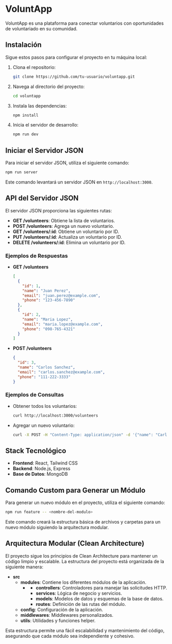 # VoluntApp

VoluntApp es una plataforma para conectar voluntarios con oportunidades de voluntariado en su comunidad.

## Instalación

Sigue estos pasos para configurar el proyecto en tu máquina local:

1. Clona el repositorio:
    ```bash
    git clone https://github.com/tu-usuario/voluntapp.git
    ```
2. Navega al directorio del proyecto:
    ```bash
    cd voluntapp
    ```
3. Instala las dependencias:
    ```bash
    npm install
    ```
4. Inicia el servidor de desarrollo:
    ```bash
    npm run dev

    ```

## Iniciar el Servidor JSON

Para iniciar el servidor JSON, utiliza el siguiente comando:

```bash
npm run server
```

Este comando levantará un servidor JSON en `http://localhost:3000`.

## API del Servidor JSON

El servidor JSON proporciona las siguientes rutas:

- **GET /volunteers**: Obtiene la lista de voluntarios.
- **POST /volunteers**: Agrega un nuevo voluntario.
- **GET /volunteers/:id**: Obtiene un voluntario por ID.
- **PUT /volunteers/:id**: Actualiza un voluntario por ID.
- **DELETE /volunteers/:id**: Elimina un voluntario por ID.

### Ejemplos de Respuestas

- **GET /volunteers**
    ```json
    [
      {
        "id": 1,
        "name": "Juan Perez",
        "email": "juan.perez@example.com",
        "phone": "123-456-7890"
      },
      {
        "id": 2,
        "name": "Maria Lopez",
        "email": "maria.lopez@example.com",
        "phone": "098-765-4321"
      }
    ]
    ```

- **POST /volunteers**
    ```json
    {
      "id": 3,
      "name": "Carlos Sanchez",
      "email": "carlos.sanchez@example.com",
      "phone": "111-222-3333"
    }
    ```

### Ejemplos de Consultas

- Obtener todos los voluntarios:
    ```bash
    curl http://localhost:3000/volunteers
    ```

- Agregar un nuevo voluntario:
    ```bash
    curl -X POST -H "Content-Type: application/json" -d '{"name": "Carlos Sanchez", "email": "carlos.sanchez@example.com", "phone": "111-222-3333"}' http://localhost:3000/volunteers

    ```

## Stack Tecnológico

- **Frontend**: React, Tailwind CSS
- **Backend**: Node.js, Express
- **Base de Datos**: MongoDB

## Comando Custom para Generar un Módulo

Para generar un nuevo módulo en el proyecto, utiliza el siguiente comando:

```bash
npm run feature -- <nombre-del-modulo>
```

Este comando creará la estructura básica de archivos y carpetas para un nuevo módulo siguiendo la arquitectura modular.

## Arquitectura Modular (Clean Architecture)

El proyecto sigue los principios de Clean Architecture para mantener un código limpio y escalable. La estructura del proyecto está organizada de la siguiente manera:

- **src**
  - **modules**: Contiene los diferentes módulos de la aplicación.
    - **<modulo>**
      - **controllers**: Controladores para manejar las solicitudes HTTP.
      - **services**: Lógica de negocio y servicios.
      - **models**: Modelos de datos y esquemas de la base de datos.
      - **routes**: Definición de las rutas del módulo.
  - **config**: Configuración de la aplicación.
  - **middlewares**: Middlewares personalizados.
  - **utils**: Utilidades y funciones helper.

Esta estructura permite una fácil escalabilidad y mantenimiento del código, asegurando que cada módulo sea independiente y cohesivo.
